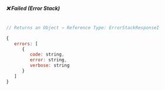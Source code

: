##### ❌ Failed (Error Stack)

```js

// Returns an Object ⇾ Reference Type: ErrorStackResponseI

{
   errors: [
      {
         code: string,
         error: string,
         verbose: string
      }
   ]
}

```